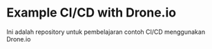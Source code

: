 # Example CI/CD with Drone.io
Ini adalah repository untuk pembelajaran contoh CI/CD menggunakan Drone.io